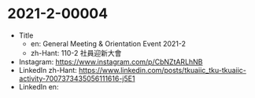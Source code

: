 # 2021-2-00004

* Title
	* en: General Meeting & Orientation Event 2021-2
	* zh-Hant: 110-2 社員迎新大會
* Instagram: https://www.instagram.com/p/CbNZtARLhNB
* LinkedIn zh-Hant: https://www.linkedin.com/posts/tkuaiic_tku-tkuaiic-activity-7007373435056111616-j5E1
* LinkedIn en:
